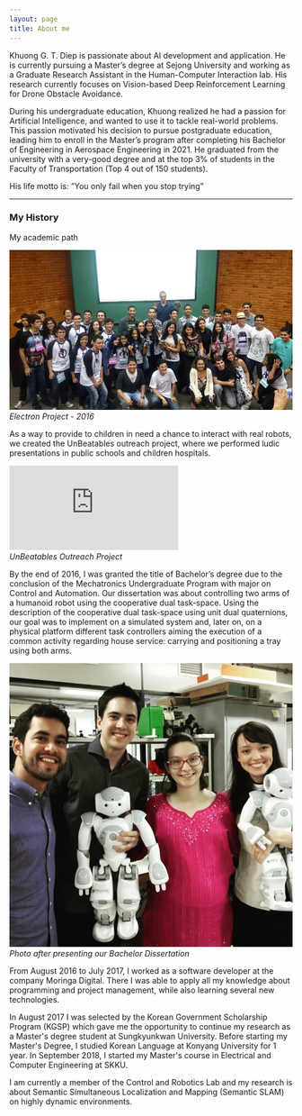 ```yaml
---
layout: page
title: About me
---
```


Khuong G. T. Diep is passionate about AI development and application. He is currently pursuing a Master’s degree at Sejong University and working as a Graduate Research Assistant in the Human-Computer Interaction lab. His research currently focuses on Vision-based Deep Reinforcement Learning for Drone Obstacle Avoidance.

During his undergraduate education, Khuong realized he had a passion for Artificial Intelligence, and wanted to use it to tackle real-world problems. This passion motivated his decision to pursue postgraduate education, leading him to enroll in the Master’s program after completing his Bachelor of Engineering in Aerospace Engineering in 2021. He graduated from the university with a very-good degree and at the top 3% of students in the Faculty of Transportation (Top 4 out of 150 students).

His life motto is: ”You only fail when you stop trying”

---
### My History

My academic path 

![Electron Project](img/electron.png)
*Electron Project - 2016*




As a way to provide to children in need a chance to interact with real robots, we created the UnBeatables outreach project, where we performed ludic presentations in public schools and children hospitals.

<p>
<div class="wrapper">
    <div class="h_iframe">
        <iframe src="https://drive.google.com/file/d/1HexY4Ni-ji5Qaq-5C1UBHMlCBt2SsrEX/preview" 
        frameborder="0" 
        allow="accelerometer; encrypted-media; gyroscope; picture-in-picture"
        allowfullscreen></iframe>
    </div>
</div>
<em>UnBeatables Outreach Project</em>
</p>

By the end of 2016, I was granted the title of Bachelor’s degree due to the conclusion of the Mechatronics Undergraduate Program with major on Control and Automation. Our dissertation was about controlling two arms of a humanoid robot using the cooperative dual task-space. Using the description of the cooperative dual task-space using unit dual quaternions, our goal was to implement on a simulated system and, later on, on a physical platform different task controllers aiming the execution of a common activity regarding house service: carrying and positioning a tray using both arms.

![Dissertation Day](img/tg.jpg)
*Photo after presenting our Bachelor Dissertation*

From August 2016 to July 2017, I worked as a software developer at the company Moringa Digital. There I was able to apply all my knowledge about programming and project management, while also learning several new technologies.

In August 2017 I was selected by the Korean Government Scholarship Program (KGSP) which gave me the opportunity to continue my research as a Master's degree student at Sungkyunkwan University. Before starting my Master's Degree, I studied Korean Language at Konyang University for 1 year. In September 2018, I started my Master's course in Electrical and Computer Engineering at SKKU.

I am currently a member of the Control and Robotics Lab and my research is about Semantic Simultaneous Localization and Mapping (Semantic SLAM) on highly dynamic environments.
